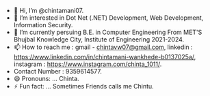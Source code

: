 - 👋 Hi, I’m @chintamani07.
- 👀 I’m interested in Dot Net (.NET) Development, Web Development, Information Security.
- 🌱 I’m currently persuing B.E. in Computer Engineering From MET'S Bhujbal Knowledge City, Institute of Engineering 2021-2024.
- 📫 How to reach me : gmail - chintavw07@gmail.com, linkedin : https://www.linkedin.com/in/chintamani-wankhede-b0137025a/, instagram : https://www.instagram.com/chinta_1011/.
- Contact Number : 9359614577.
- 😄 Pronouns: ... Chinta.
- ⚡ Fun fact: ... Sometimes Friends calls me Chintu.

<!---
chintamani07/chintamani07 is a ✨ special ✨ repository because its `README.md` (this file) appears on your GitHub profile.
You can click the Preview link to take a look at your changes.
--->
